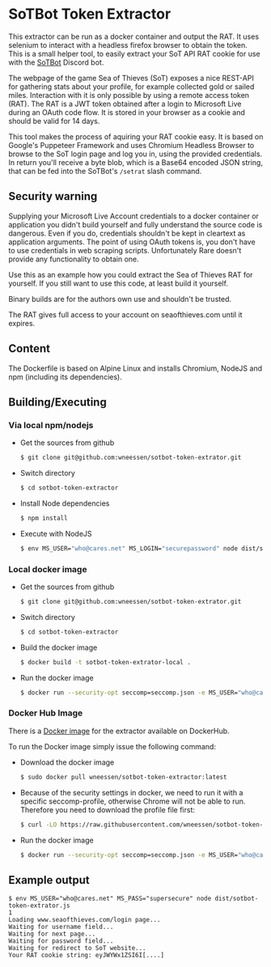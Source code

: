 # SoTBot Token Extractor
This extractor can be run as a docker container and output the RAT. It uses selenium to interact with a headless firefox browser to obtain the token.
This is a small helper tool, to easily extract your SoT API RAT cookie for use with
the [SoTBot](https://github.com/wneessen/sotbot/) Discord bot.

The webpage of the game Sea of Thieves (SoT) exposes a nice REST-API for gathering stats about your profile, for example
collected gold or sailed miles. Interaction with it is only possible by using a remote access token (RAT). The RAT is a
JWT token obtained after a login to Microsoft Live during an OAuth code flow. It is stored in your browser as a cookie
and should be valid for 14 days.

This tool makes the process of aquiring your RAT cookie easy. It is based on Google's Puppeteer Framework and uses
Chromium Headless Browser to browse to the SoT login page and log you in, using the provided credentials. In return
you'll receive a byte blob, which is a Base64 encoded JSON string, that can be fed into the SoTBot's `/setrat` slash
command.

## Security warning
Supplying your Microsoft Live Account credentials to a docker container or application you didn't build yourself and
fully understand the source code is dangerous. Even if you do, credentials shouldn't be kept in cleartext as application
arguments. The point of using OAuth tokens is, you don't have to use credentials in web scraping scripts. Unfortunately
Rare doesn't provide any functionality to obtain one.

Use this as an example how you could extract the Sea of Thieves RAT for yourself. If you still want to use this code, at
least build it yourself.

Binary builds are for the authors own use and shouldn't be trusted.

The RAT gives full access to your account on seaofthieves.com until it expires.

## Content
The Dockerfile is based on Alpine Linux and installs Chromium, NodeJS and npm (including its dependencies).

## Building/Executing
### Via local npm/nodejs
- Get the sources from github
  ```sh
  $ git clone git@github.com:wneessen/sotbot-token-extrator.git
  ```
- Switch directory
  ```sh
  $ cd sotbot-token-extractor
  ```
- Install Node dependencies
  ```sh
  $ npm install
  ```
- Execute with NodeJS
  ```sh
  $ env MS_USER="who@cares.net" MS_LOGIN="securepassword" node dist/sotbot-token-extractor.js
  ```
  
### Local docker image
- Get the sources from github
  ```sh
  $ git clone git@github.com:wneessen/sotbot-token-extrator.git
  ```
- Switch directory
  ```sh
  $ cd sotbot-token-extractor
  ```
- Build the docker image
  ```sh
  $ docker build -t sotbot-token-extrator-local .
  ```
- Run the docker image
  ```sh
  $ docker run --security-opt seccomp=seccomp.json -e MS_USER="who@cares.net" -e MS_PASS="securepassword" sotbot-token-extractor-local
  ```

### Docker Hub Image
There is a [Docker image](https://hub.docker.com/r/wneessen/sotbot-token-extractor) for the extractor available on DockerHub.

To run the Docker image simply issue the following command:
- Download the docker image
  ```sh
  $ sudo docker pull wneessen/sotbot-token-extractor:latest
  ```
- Because of the security settings in docker, we need to run it with a specific seccomp-profile, otherwise Chrome will
  not be able to run. Therefore you need to download the profile file first:
  ```sh
  $ curl -LO https://raw.githubusercontent.com/wneessen/sotbot-token-extrator/main/seccomp.json
  ```
- Run the docker image
  ```sh
  $ docker run --security-opt seccomp=seccomp.json -e MS_USER="who@cares.net" -e MS_PASS="securepassword" wneessen/sotbot-token-extractor
  ```
## Example output
```
$ env MS_USER="who@cares.net" MS_PASS="supersecure" node dist/sotbot-token-extrator.js                                                                   1
Loading www.seaofthieves.com/login page...
Waiting for username field...
Waiting for next page...
Waiting for password field...
Waiting for redirect to SoT website...
Your RAT cookie string: eyJWYWx1ZSI6I[....]
```
